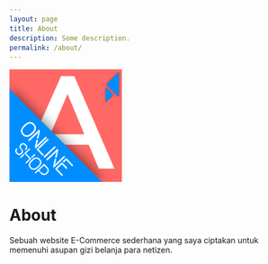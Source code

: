 ```yaml
---
layout: page
title: About
description: Some description.
permalink: /about/
---
```


<img class="img-rounded" src="/assets/img/uploads/profile.png" alt="Adhief Hermawan" width="200">

# About

Sebuah website E-Commerce sederhana yang saya ciptakan untuk memenuhi asupan gizi belanja para netizen.

